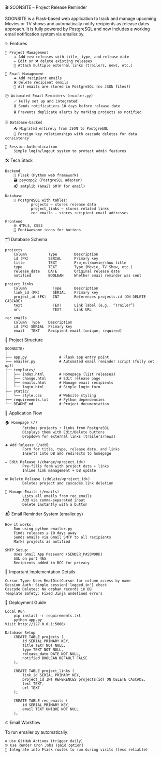 🎬 SOONSITE – Project Release Reminder

SOONSITE is a Flask-based web application to track and manage upcoming Movies or TV shows and automatically notify recipients as release dates approach.
It is fully powered by PostgreSQL and now includes a working email notification system via emailer.py.

✨ Features

    📌 Project Management
        ➕ Add new releases with title, type, and release date
        ✏️ Edit or ❌ delete existing releases
        🔗 Attach multiple external links (trailers, news, etc.)
    
    📧 Email Management
        ➕ Add recipient emails
        ❌ Delete recipient emails
        💾 All emails are stored in PostgreSQL (no JSON files!)
    
    🕒 Automated Email Reminders (emailer.py)
        ✅ Fully set up and integrated
        ⏳ Sends notifications 10 days before release date
        🔒 Prevents duplicate alerts by marking projects as notified
    
    🗄 Database-backed
        📤 Migrated entirely from JSON to PostgreSQL
        🔗 Foreign key relationships with cascade deletes for data consistency
    
    🔑 Session Authentication
        Simple login/logout system to protect admin features

🛠 Tech Stack

    Backend
        🐍 Flask (Python web framework)
        🗃 psycopg2 (PostgreSQL adapter)
        📬 smtplib (Gmail SMTP for email)
    
    Database
        🐘 PostgreSQL with tables:
                projects – stores release data
                project_links – stores related links
                rec_emails – stores recipient email addresses
    
    Frontend
        🌐 HTML5, CSS3
        🎨 FontAwesome icons for buttons

🗂 Database Schema

    projects
        Column	        Type	    Description
        id (PK)	        SERIAL	    Primary key
        title	        TEXT	    Project/movie/show title
        type	        TEXT	    Type (Movie, TV Show, etc.)
        release_date	DATE	    Original release date
        notified	    BOOLEAN	    Whether email reminder was sent

    project_links
        Column	          Type	    Description
        link_id (PK)	  SERIAL	Primary key
        project_id (FK)	  INT	    References projects.id (ON DELETE CASCADE)
        text	          TEXT	    Link label (e.g., “Trailer”)
        url	              TEXT	    Link URL

    rec_emails
        Column	Type	Description
        id (PK)	SERIAL	Primary key
        email	TEXT	Recipient email (unique, required)

📁 Project Structure

    SOONSITE/
    │
    ├── app.py               # Flask app entry point  
    ├── emailer.py           # Automated email reminder script (fully set up!)  
    ├── templates/  
    │   ├── index.html       # Homepage (list releases)  
    │   ├── change.html      # Edit release page  
    │   ├── emails.html      # Manage email recipients  
    │   └── login.html       # Simple login form  
    ├── static/  
    │   └── style.css        # Website styling  
    ├── requirements.txt     # Python dependencies  
    └── README.md            # Project documentation  

🔄 Application Flow

    🏠 Homepage (/)
            Fetches projects + links from PostgreSQL
            Displays them with Edit/Delete buttons
            Dropdown for external links (trailers/news)
        
    ➕ Add Release (/add)
            Form for title, type, release date, and links
            Inserts into DB and redirects to homepage

    ✏️ Edit Release (/change/<project_id>)
            Pre-fills form with project data + links
            Inline link management + DB update
    
    ❌ Delete Release (/delete/<project_id>)
            Deletes project and cascades link deletion
    
    📧 Manage Emails (/emails)
            Lists all emails from rec_emails
            Add via comma-separated input
            Delete instantly with a button

📬 Email Reminder System (emailer.py)

    How it works:
        Run using python emailer.py
        Finds releases ≤ 10 days away
        Sends emails via Gmail SMTP to all recipients
        Marks projects as notified
    
    SMTP Setup:
        Uses Gmail App Password (SENDER_PASSWORD)
        SSL on port 465
        Recipients added in BCC for privacy

🔧 Important Implementation Details

    Cursor Type: Uses RealDictCursor for column access by name
    Session Auth: Simple session['logged_in'] check
    Cascade Deletes: No orphan records in DB
    Template Safety: Fixed Jinja undefined errors

🚀 Deployment Guide
    
    Local Run
        pip install -r requirements.txt
        python app.py
    Visit http://127.0.0.1:5000/

    Database Setup
        CREATE TABLE projects (
            id SERIAL PRIMARY KEY,
            title TEXT NOT NULL,
            type TEXT NOT NULL,
            release_date DATE NOT NULL,
            notified BOOLEAN DEFAULT FALSE
        );

        CREATE TABLE project_links (
            link_id SERIAL PRIMARY KEY,
            project_id INT REFERENCES projects(id) ON DELETE CASCADE,
            text TEXT,
            url TEXT
        );

        CREATE TABLE rec_emails (
            id SERIAL PRIMARY KEY,
            email TEXT UNIQUE NOT NULL
        );    

⏱ Email Workflow

To run emailer.py automatically:

    ⚙️ Use GitHub Actions (trigger daily)
    ⏰ Use Render Cron Jobs (paid option)
    🔗 Integrate into Flask routes to run during visits (less reliable)
